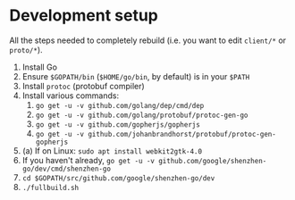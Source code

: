 # Development setup

All the steps needed to completely rebuild (i.e. you want to edit `client/*` or `proto/*`).

1.  Install Go
2.  Ensure `$GOPATH/bin` (`$HOME/go/bin`, by default) is in your `$PATH`
3.  Install `protoc` (protobuf compiler)
4.  Install various commands:  
    1.  `go get -u -v github.com/golang/dep/cmd/dep`
    2.  `go get -u -v github.com/golang/protobuf/protoc-gen-go`
    3.  `go get -u -v github.com/gopherjs/gopherjs`
    4.  `go get -u -v github.com/johanbrandhorst/protobuf/protoc-gen-gopherjs`
4.  (a) If on Linux: `sudo apt install webkit2gtk-4.0`
5.  If you haven't already, `go get -u -v github.com/google/shenzhen-go/dev/cmd/shenzhen-go`
6.  `cd $GOPATH/src/github.com/google/shenzhen-go/dev`
7.  `./fullbuild.sh`